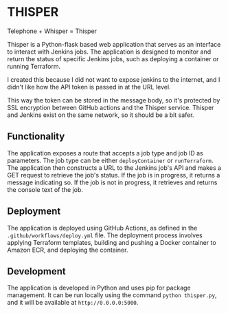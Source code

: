# THISPER
Telephone + Whisper = Thisper

Thisper is a Python-flask based web application that serves as an interface to interact with Jenkins jobs. The application is designed to monitor and return the status of specific Jenkins jobs, such as deploying a container or running Terraform.

I created this because I did not want to expose jenkins to the internet, and I didn't like how the API token is passed in at the URL level.

This way the token can be stored in the message body, so it's protected by SSL encryption between GitHub actions and the Thisper service. Thisper and Jenkins exist on the same network, so it should be a bit safer.

## Functionality

The application exposes a route that accepts a job type and job ID as parameters. The job type can be either `deployContainer` or `runTerraform`. The application then constructs a URL to the Jenkins job's API and makes a GET request to retrieve the job's status. If the job is in progress, it returns a message indicating so. If the job is not in progress, it retrieves and returns the console text of the job.

## Deployment

The application is deployed using GitHub Actions, as defined in the `.github/workflows/deploy.yml` file. The deployment process involves applying Terraform templates, building and pushing a Docker container to Amazon ECR, and deploying the container.

## Development

The application is developed in Python and uses pip for package management. It can be run locally using the command `python thisper.py`, and it will be available at `http://0.0.0.0:5000`.

